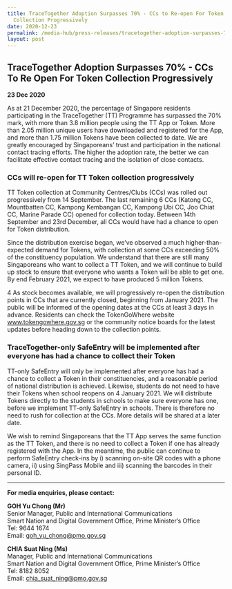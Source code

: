 ```yaml
---
title: TraceTogether Adoption Surpasses 70% - CCs to Re-open For Token
  Collection Progressively
date: 2020-12-23
permalink: /media-hub/press-releases/tracetogether-adoption-surpasses-70/
layout: post
---
```

## TraceTogether Adoption Surpasses 70% -  CCs To Re Open For Token Collection Progressively

**23 Dec 2020**

As at 21 December 2020, the percentage of Singapore residents participating in the TraceTogether (TT) Programme has surpassed the 70% mark, with more than 3.8 million people using the TT App or Token. More than 2.05 million unique users have downloaded and registered for the App, and more than 1.75 million Tokens have been collected to date. We are greatly encouraged by Singaporeans’ trust and participation in the national contact tracing efforts. The higher the adoption rate, the better we can facilitate effective contact tracing and the isolation of close contacts.

### CCs will re-open for TT Token collection progressively

TT Token collection at Community Centres/Clubs (CCs) was rolled out progressively from 14 September. The last remaining 6 CCs (Katong CC, Mountbatten CC, Kampong Kembangan CC, Kampong Ubi CC, Joo Chiat CC, Marine Parade CC) opened for collection today. Between 14th September and 23rd December, all CCs would have had a chance to open for Token distribution.

Since the distribution exercise began, we’ve observed a much higher-than-expected demand for Tokens, with collection at some CCs exceeding 50% of the constituency population. We understand that there are still many Singaporeans who want to collect a TT Token, and we will continue to build up stock to ensure that everyone who wants a Token will be able to get one. By end February 2021, we expect to have produced 5 million Tokens.

4 As stock becomes available, we will progressively re-open the distribution points in CCs that are currently closed, beginning from January 2021. The public will be informed of the opening dates at the CCs at least 3 days in advance. Residents can check the TokenGoWhere website www.tokengowhere.gov.sg or the community notice boards for the latest updates before heading down to the collection points.

### TraceTogether-only SafeEntry will be implemented after everyone has had a chance to collect their Token

TT-only SafeEntry will only be implemented after everyone has had a chance to collect a Token in their constituencies, and a reasonable period of national distribution is achieved.
Likewise, students do not need to have their Tokens when school reopens on 4 January 2021. We will distribute Tokens directly to the students in schools to make sure everyone has one, before we implement TT-only SafeEntry in schools. There is therefore no need to rush for collection at the CCs. More details will be shared at a later date.

We wish to remind Singaporeans that the TT App serves the same function as the TT Token, and there is no need to collect a Token if one has already registered with the App. In the meantime, the public can continue to perform SafeEntry check-ins by i) scanning on-site QR codes with a phone camera, ii) using SingPass Mobile and iii) scanning the barcodes in their personal ID.

----------

**For media enquiries, please contact:**

**GOH Yu Chong (Mr)**<br>
Senior Manager, Public and International Communications  
Smart Nation and Digital Government Office, Prime Minister’s Office  
Tel: 9644 1674  
Email:  [goh_yu_chong@pmo.gov.sg](mailto:goh_yu_chong@pmo.gov.sg)  

**CHIA Suat Ning (Ms)**<br>
Manager, Public and International Communications  
Smart Nation and Digital Government Office, Prime Minister’s Office  
Tel: 8182 8052  
Email:  [chia_suat_ning@pmo.gov.sg](mailto:chia_suat_ning@pmo.gov.sg)